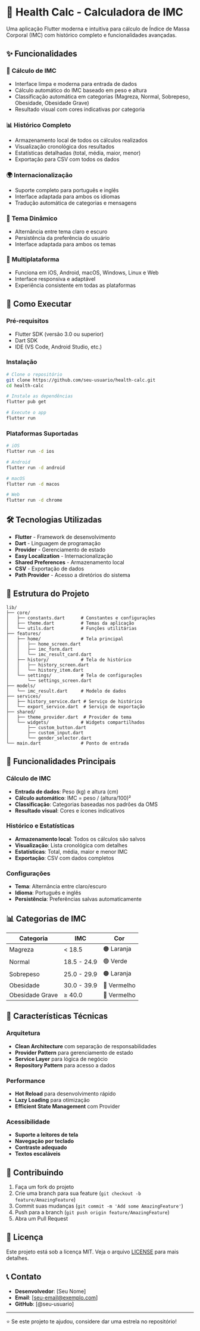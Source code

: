 # 🏥 Health Calc - Calculadora de IMC

Uma aplicação Flutter moderna e intuitiva para cálculo de Índice de Massa Corporal (IMC) com histórico completo e funcionalidades avançadas.

## ✨ Funcionalidades

### 🧮 **Cálculo de IMC**
- Interface limpa e moderna para entrada de dados
- Cálculo automático do IMC baseado em peso e altura
- Classificação automática em categorias (Magreza, Normal, Sobrepeso, Obesidade, Obesidade Grave)
- Resultado visual com cores indicativas por categoria

### 📊 **Histórico Completo**
- Armazenamento local de todos os cálculos realizados
- Visualização cronológica dos resultados
- Estatísticas detalhadas (total, média, maior, menor)
- Exportação para CSV com todos os dados

### 🌍 **Internacionalização**
- Suporte completo para português e inglês
- Interface adaptada para ambos os idiomas
- Tradução automática de categorias e mensagens

### 🎨 **Tema Dinâmico**
- Alternância entre tema claro e escuro
- Persistência da preferência do usuário
- Interface adaptada para ambos os temas

### 📱 **Multiplataforma**
- Funciona em iOS, Android, macOS, Windows, Linux e Web
- Interface responsiva e adaptável
- Experiência consistente em todas as plataformas

## 🚀 Como Executar

### Pré-requisitos
- Flutter SDK (versão 3.0 ou superior)
- Dart SDK
- IDE (VS Code, Android Studio, etc.)

### Instalação
```bash
# Clone o repositório
git clone https://github.com/seu-usuario/health-calc.git
cd health-calc

# Instale as dependências
flutter pub get

# Execute o app
flutter run
```

### Plataformas Suportadas
```bash
# iOS
flutter run -d ios

# Android
flutter run -d android

# macOS
flutter run -d macos

# Web
flutter run -d chrome
```

## 🛠️ Tecnologias Utilizadas

- **Flutter** - Framework de desenvolvimento
- **Dart** - Linguagem de programação
- **Provider** - Gerenciamento de estado
- **Easy Localization** - Internacionalização
- **Shared Preferences** - Armazenamento local
- **CSV** - Exportação de dados
- **Path Provider** - Acesso a diretórios do sistema

## 📁 Estrutura do Projeto

```
lib/
├── core/
│   ├── constants.dart      # Constantes e configurações
│   ├── theme.dart          # Temas da aplicação
│   └── utils.dart          # Funções utilitárias
├── features/
│   ├── home/               # Tela principal
│   │   ├── home_screen.dart
│   │   ├── imc_form.dart
│   │   └── imc_result_card.dart
│   ├── history/            # Tela de histórico
│   │   ├── history_screen.dart
│   │   └── history_item.dart
│   └── settings/           # Tela de configurações
│       └── settings_screen.dart
├── models/
│   └── imc_result.dart     # Modelo de dados
├── services/
│   ├── history_service.dart # Serviço de histórico
│   └── export_service.dart  # Serviço de exportação
├── shared/
│   ├── theme_provider.dart  # Provider de tema
│   └── widgets/            # Widgets compartilhados
│       ├── custom_button.dart
│       ├── custom_input.dart
│       └── gender_selector.dart
└── main.dart               # Ponto de entrada
```

## 🎯 Funcionalidades Principais

### Cálculo de IMC
- **Entrada de dados**: Peso (kg) e altura (cm)
- **Cálculo automático**: IMC = peso / (altura/100)²
- **Classificação**: Categorias baseadas nos padrões da OMS
- **Resultado visual**: Cores e ícones indicativos

### Histórico e Estatísticas
- **Armazenamento local**: Todos os cálculos são salvos
- **Visualização**: Lista cronológica com detalhes
- **Estatísticas**: Total, média, maior e menor IMC
- **Exportação**: CSV com dados completos

### Configurações
- **Tema**: Alternância entre claro/escuro
- **Idioma**: Português e inglês
- **Persistência**: Preferências salvas automaticamente

## 📊 Categorias de IMC

| Categoria | IMC | Cor |
|-----------|-----|------|
| Magreza | < 18.5 | 🟠 Laranja |
| Normal | 18.5 - 24.9 | 🟢 Verde |
| Sobrepeso | 25.0 - 29.9 | 🟠 Laranja |
| Obesidade | 30.0 - 39.9 | 🔴 Vermelho |
| Obesidade Grave | ≥ 40.0 | 🔴 Vermelho |

## 🌟 Características Técnicas

### Arquitetura
- **Clean Architecture** com separação de responsabilidades
- **Provider Pattern** para gerenciamento de estado
- **Service Layer** para lógica de negócio
- **Repository Pattern** para acesso a dados

### Performance
- **Hot Reload** para desenvolvimento rápido
- **Lazy Loading** para otimização
- **Efficient State Management** com Provider

### Acessibilidade
- **Suporte a leitores de tela**
- **Navegação por teclado**
- **Contraste adequado**
- **Textos escaláveis**

## 🤝 Contribuindo

1. Faça um fork do projeto
2. Crie uma branch para sua feature (`git checkout -b feature/AmazingFeature`)
3. Commit suas mudanças (`git commit -m 'Add some AmazingFeature'`)
4. Push para a branch (`git push origin feature/AmazingFeature`)
5. Abra um Pull Request

## 📝 Licença

Este projeto está sob a licença MIT. Veja o arquivo [LICENSE](LICENSE) para mais detalhes.

## 📞 Contato

- **Desenvolvedor**: [Seu Nome]
- **Email**: [seu-email@exemplo.com]
- **GitHub**: [@seu-usuario]

---

⭐ Se este projeto te ajudou, considere dar uma estrela no repositório!
